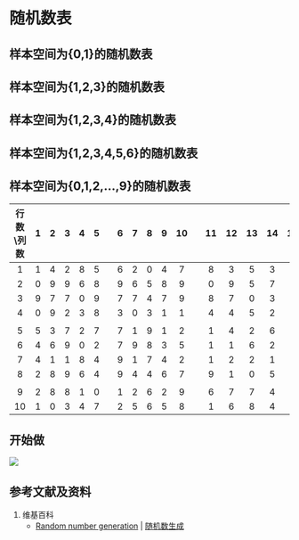 # 随机数表

## 样本空间为{0,1}的随机数表


## 样本空间为{1,2,3}的随机数表


## 样本空间为{1,2,3,4}的随机数表


## 样本空间为{1,2,3,4,5,6}的随机数表


## 样本空间为{0,1,2,...,9}的随机数表

|行数\列数| 1 | 2 | 3 | 4 | 5 || 6 | 7 | 8 | 9 | 10 || 11 | 12 | 13 | 14 | 15 |
| :----: |:-:|:-:|:-:|:-:|:-:|:-:|:-:|:-:|:-:|:-:|:-:|:-:|:-:|:-:|:-:|:-:|:-:|
|    1   | 1 | 4 | 2 | 8 | 5 || 6 | 2 | 0 | 4 | 7  || 8 | 3 | 5 | 3 | 4 |
|    2   | 0 | 9 | 9 | 6 | 8 || 9 | 6 | 5 | 8 | 9  || 0 | 9 | 5 | 7 | 9 |
|    3   | 9 | 7 | 7 | 0 | 9 || 7 | 7 | 4 | 7 | 9  || 8 | 7 | 0 | 3 | 4 |
|    4   | 0 | 9 | 2 | 3 | 8 || 3 | 0 | 3 | 1 | 1  || 4 | 4 | 5 | 2 | 4 |
|        |   |   |   |   |   ||   |   |   |   |    ||   |   |   |   |   |
|    5   | 5 | 3 | 7 | 2 | 7 || 7 | 1 | 9 | 1 | 2  || 1 | 4 | 2 | 6 | 4 |
|    6   | 4 | 6 | 9 | 0 | 2 || 7 | 9 | 8 | 3 | 5  || 1 | 1 | 6 | 2 | 4 |
|    7   | 4 | 1 | 1 | 8 | 4 || 9 | 1 | 7 | 4 | 2  || 1 | 2 | 2 | 1 | 8 |
|    8   | 2 | 8 | 9 | 6 | 4 || 9 | 4 | 4 | 6 | 7  || 9 | 1 | 0 | 5 | 6 |
|        |   |   |   |   |   ||   |   |   |   |    ||   |   |   |   |   |
|    9   | 2 | 8 | 8 | 1 | 0 || 1 | 2 | 6 | 2 | 9  || 6 | 7 | 7 | 4 | 1 |
|    10  | 1 | 0 | 3 | 4 | 7 || 2 | 5 | 6 | 5 | 8  || 1 | 6 | 8 | 4 | 0 |


## 开始做

![](/images/统计/获取和生成数据/随机数表/1a1.jpg)

## 参考文献及资料

1. 维基百科
	- [Random number generation](https://en.wikipedia.org/wiki/Random_number_generation) | [随机数生成](https://en.wikipedia.org/wiki/随机数生成) 

